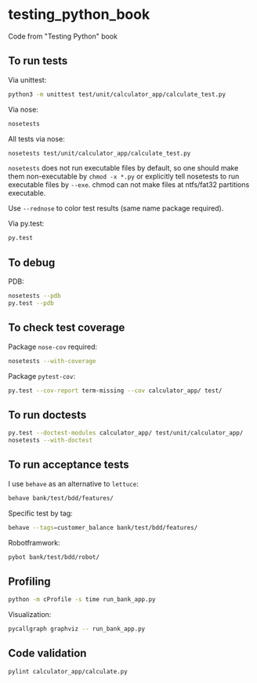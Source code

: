 # testing_python_book

Code from "Testing Python" book

## To run tests

Via unittest:
```bash
python3 -m unittest test/unit/calculator_app/calculate_test.py
```

Via nose:
```bash
nosetests
```

All tests via nose:
```bash
nosetests test/unit/calculator_app/calculate_test.py
```

`nosetests` does not run executable files by default, so one should make them non-executable by `chmod -x *.py` or
explicitly tell nosetests to run executable files by `--exe`. chmod can not make files at ntfs/fat32 partitions
executable.

Use `--rednose` to color test results (same name package required).

Via py.test:
```bash
py.test
```

## To debug

PDB:
```bash
nosetests --pdb
py.test --pdb
```

## To check test coverage

Package `nose-cov` required:
```bash
nosetests --with-coverage
```

Package `pytest-cov`:
```bash
py.test --cov-report term-missing --cov calculator_app/ test/
```

## To run doctests

```bash
py.test --doctest-modules calculator_app/ test/unit/calculator_app/
nosetests --with-doctest
```

## To run acceptance tests

I use `behave` as an alternative to `lettuce`:
```bash
behave bank/test/bdd/features/
```

Specific test by tag:
```bash
behave --tags=customer_balance bank/test/bdd/features/
```

Robotframwork:
```bash
pybot bank/test/bdd/robot/
```

## Profiling

```bash
python -m cProfile -s time run_bank_app.py
```

Visualization:
```bash
pycallgraph graphviz -- run_bank_app.py
```

## Code validation

```bash
pylint calculator_app/calculate.py
```